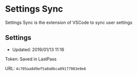 # Settings Sync

Settings Sync is the extension of VSCode to sync user settings

## Settings

- Updated: 2019/01/13 11:16

Token: Saved in LastPass

URL: `4c705aa8d9ef5a0a0bca09177983e9e6`

